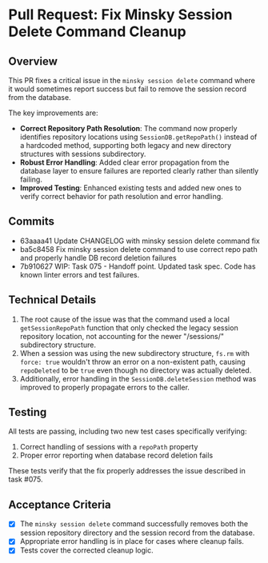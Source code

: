 # Pull Request: Fix Minsky Session Delete Command Cleanup

## Overview

This PR fixes a critical issue in the `minsky session delete` command where it would sometimes report success but fail to remove the session record from the database.

The key improvements are:

- **Correct Repository Path Resolution**: The command now properly identifies repository locations using `SessionDB.getRepoPath()` instead of a hardcoded method, supporting both legacy and new directory structures with sessions subdirectory.
- **Robust Error Handling**: Added clear error propagation from the database layer to ensure failures are reported clearly rather than silently failing.
- **Improved Testing**: Enhanced existing tests and added new ones to verify correct behavior for path resolution and error handling.

## Commits

- 63aaaa41 Update CHANGELOG with minsky session delete command fix
- ba5c8458 Fix minsky session delete command to use correct repo path and properly handle DB record deletion failures
- 7b910627 WIP: Task 075 - Handoff point. Updated task spec. Code has known linter errors and test failures.

## Technical Details

1. The root cause of the issue was that the command used a local `getSessionRepoPath` function that only checked the legacy session repository location, not accounting for the newer "/sessions/" subdirectory structure.
2. When a session was using the new subdirectory structure, `fs.rm` with `force: true` wouldn't throw an error on a non-existent path, causing `repoDeleted` to be `true` even though no directory was actually deleted.
3. Additionally, error handling in the `SessionDB.deleteSession` method was improved to properly propagate errors to the caller.

## Testing

All tests are passing, including two new test cases specifically verifying:

1. Correct handling of sessions with a `repoPath` property
2. Proper error reporting when database record deletion fails

These tests verify that the fix properly addresses the issue described in task #075.

## Acceptance Criteria

- [x] The `minsky session delete` command successfully removes both the session repository directory and the session record from the database.
- [x] Appropriate error handling is in place for cases where cleanup fails.
- [x] Tests cover the corrected cleanup logic.
